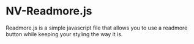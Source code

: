 # NV-Readmore.js
Readmore.js is a simple javascript file that allows you to use a readmore button while keeping your styling the way it is.
